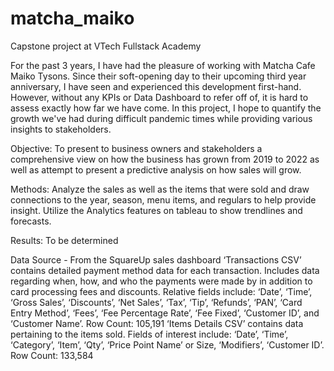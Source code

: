 # matcha_maiko
Capstone project at VTech Fullstack Academy

  For the past 3 years, I have had the pleasure of working with Matcha Cafe Maiko Tysons.
Since their soft-opening day to their upcoming third year anniversary, I have seen and experienced this development first-hand.
However, without any KPIs or Data Dashboard to refer off of, it is hard to assess exactly how far we have come.
In this project, I hope to quantify the growth we've had during difficult pandemic times while providing various insights to stakeholders.

Objective: To present to business owners and stakeholders a comprehensive view on how the business has grown from 2019 to 2022 as well as attempt to present a predictive analysis on how sales will grow.

Methods: Analyze the sales as well as the items that were sold and draw connections to the year, season, menu items, and regulars to help provide insight. Utilize the Analytics features on tableau to show trendlines and forecasts.

Results: To be determined

Data Source - From the SquareUp sales dashboard
  ‘Transactions CSV’ contains detailed payment method data for each transaction. Includes data regarding when, how, and who the payments were made by in addition to card processing fees and discounts. Relative fields include: ‘Date’, ‘Time’, ‘Gross Sales’, ‘Discounts’, ‘Net Sales’, ‘Tax’, ‘Tip’, ‘Refunds’, ‘PAN’, ‘Card Entry Method’, ‘Fees’, ‘Fee Percentage Rate’, ‘Fee Fixed’, ‘Customer ID’, and ‘Customer Name’. Row Count: 105,191
  ‘Items Details CSV’ contains data pertaining to the items sold. Fields of interest include: ‘Date’, ‘Time’, ‘Category’, ‘Item’, ‘Qty’, ‘Price Point Name’ or Size, ‘Modifiers’, ‘Customer ID’. Row Count: 133,584
